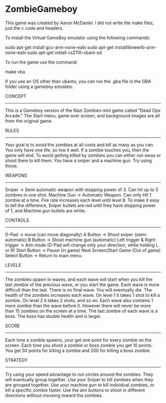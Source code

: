 # ZombieGameboy

This game was created by Aaron McDaniel. I did not write the make files, just the c code and headers.

To install the Virtual GameBoy emulator using the following commands:

sudo​ apt-get​ install​ gcc-arm-none-eabi
sudo​ apt-get​ install​ libnewlib-arm-none-eabi
sudo​ apt-get​ install​ cs2110-vbam-sd

To run the game use the command: 

make vba

If you use an OS other than ubantu, you can run the .gba file in the GBA folder using a gameboy emulator. 


CONCEPT
***************************************
This is a Gameboy version of the Nazi Zombies mini game called "Dead Ops Arcade."
The Start menu, game over screen, and background images are all from the original game.

RULES
***************************************
Your goal is to avoid the zombies at all costs and kill as many as you can.
You only have one life, so live it well.
If a zombie touches you, then the game will end.
To avoid getting killed by zombies you can either run away or shoot them to kill them.
You have a sniper and a machine gun. Try using those.

WEAPONS
**************************************
Sniper -> Semi automatic weapon with stopping power of 3. Can hit up to 3 zombies in one shot.
Machine Gun -> Automatic Weapon. Can only Hit 1 zombie at a time. Fire rate increases each level until level 8.
To make it easy to tell the difference, Sniper bullets are red until they have stopping power of 1, and Machine gun bullets are white.

CONTROLS
***************************************
D-Pad -> move (can move diagonally)
A Button -> Shoot sniper (semi-automatic)
B Button -> Shoot machine gun (automatic)
Left trigger & Right trigger -> Aim mode (D-Pad will change only your direction, while holding L or R)
Start Button -> Pause (in game) Next Screen/Start Game (Out of game)
Select Button -> Return to main menu.

LEVELS
***************************************
The zombies spawn in waves, and each wave will start when you kill the last zombie of the previous wave, or you start the game.
Each wave is more difficult than the last.
There is no final wave. You will eventually die.
The health of the zombies increases each wave. On level 1 it takes 1 shot to kill a zombie. On level 2 it takes 2 shots, and so on.
Each wave also contains 1 more zombie than the wave before it. However there will never be more than 15 zombies on the screen at a time.
The last zombie of each wave is a boss. The boss has double health and is larger.

SCORE
***************************************
Each time a zombie spawns, your get one point for every zombie on the screen.
Each time you shoot a zombie or boss zombie you get 10 points.
You get 50 points for killing a zombie and 200 for killing a boss zombie.

STRATEGY
***************************************
Try using your speed advantage to run circles around the zombies. They will eventually group together.
Use your Sniper to kill zombies when they are grouped together.
Use your machine gun to kill individual zombies, or kill a specific zombie faster.
Use the aim buttons to shoot in different directions without moveing toward the zombies.
